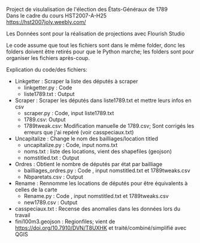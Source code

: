 Project de visulalisation de l'élection des États-Généraux de 1789  
Dans le cadre du cours HST2007-A-H25  
https://hst2007joly.weebly.com/  

Les Données sont pour la réalisation de projections avec Flourish Studio

Le code assume que tout les fichiers sont dans le même folder, donc les folders doivent être retirés pour que le Python marche; les folders sont pour organiser les fichiers après-coup.

Explication du code/des fichiers:  
- Linkgetter : Scraper la liste des députés à scraper
    - linkgetter.py : Code
    - liste1789.txt : Output
- Scraper : Scraper les députés dans liste1789.txt et mettre leurs infos en csv
    - scraper.py : Code, input liste1789.txt
    - 1789.csv: Output
    - 1789tweak.csv: Modification manuelle de 1789.csv; Sont corrigés les erreurs que j'ai repéré (voir casspeciaux.txt)
- Uncapitalize : Change le nom des bailliages/location titled
    - uncapitalize.py : Code, input noms.txt
    - noms.txt : liste des locations, vient des shapefiles (geojson)
    - nomstitled.txt : Output
- Ordres : Obtient le nombre de députés par état par bailliage
    - bailliages_ordres.py : Code , input nomstitled.txt et 1789tweaks.csv
    - Nbparetats.csv : Output
- Rename : Rennomme les locations de députés pour être équivalents à celles de la carte
    - Rename.py : Code , input nomstitled.txt et 1789tweaks.csv
    - new1789.csv : Output
- casspeciaux.txt : Recense des anomalies dans les données lors du travail
- fini100m3.geojson : Regionfiles; vient de https://doi.org/10.7910/DVN/T8UXHK et traité/combiné/simplifié avec QGIS